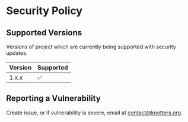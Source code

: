 # Security Policy

## Supported Versions

Versions of project which are currently being supported with security updates.

| Version | Supported          |
| ------- | ------------------ |
| 1.x.x   | :white_check_mark: |


## Reporting a Vulnerability

Create issue, or if vulnerability is severe, email at [contact@knotters.org](mailto:contact@knotters.org).
